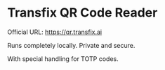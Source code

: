 # Transfix QR Code Reader

Official URL: https://qr.transfix.ai

Runs completely locally. Private and secure.

With special handling for TOTP codes.
